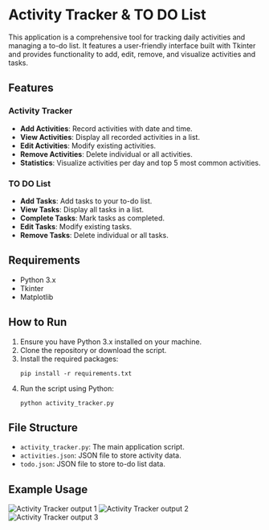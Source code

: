 # Activity Tracker & TO DO List

This application is a comprehensive tool for tracking daily activities and managing a to-do list. It features a user-friendly interface built with Tkinter and provides functionality to add, edit, remove, and visualize activities and tasks.

## Features

### Activity Tracker
- **Add Activities**: Record activities with date and time.
- **View Activities**: Display all recorded activities in a list.
- **Edit Activities**: Modify existing activities.
- **Remove Activities**: Delete individual or all activities.
- **Statistics**: Visualize activities per day and top 5 most common activities.

### TO DO List
- **Add Tasks**: Add tasks to your to-do list.
- **View Tasks**: Display all tasks in a list.
- **Complete Tasks**: Mark tasks as completed.
- **Edit Tasks**: Modify existing tasks.
- **Remove Tasks**: Delete individual or all tasks.

## Requirements

- Python 3.x
- Tkinter
- Matplotlib

## How to Run

1. Ensure you have Python 3.x installed on your machine.
2. Clone the repository or download the script.
3. Install the required packages:
    ```
    pip install -r requirements.txt
    ```
4. Run the script using Python:
    ```
    python activity_tracker.py
    ```

## File Structure

- `activity_tracker.py`: The main application script.
- `activities.json`: JSON file to store activity data.
- `todo.json`: JSON file to store to-do list data.

## Example Usage

![Activity Tracker output 1](https://github.com/user-attachments/assets/cdf4bff5-bb9e-4289-9447-f5368a39a72f)
![Activity Tracker output 2](https://github.com/user-attachments/assets/7fc765a7-a833-40e7-851e-81ae25dfe693)
![Activity Tracker output 3](https://github.com/user-attachments/assets/3dcf8bab-2c4e-4d06-9ea9-b6cf34a4e576)
